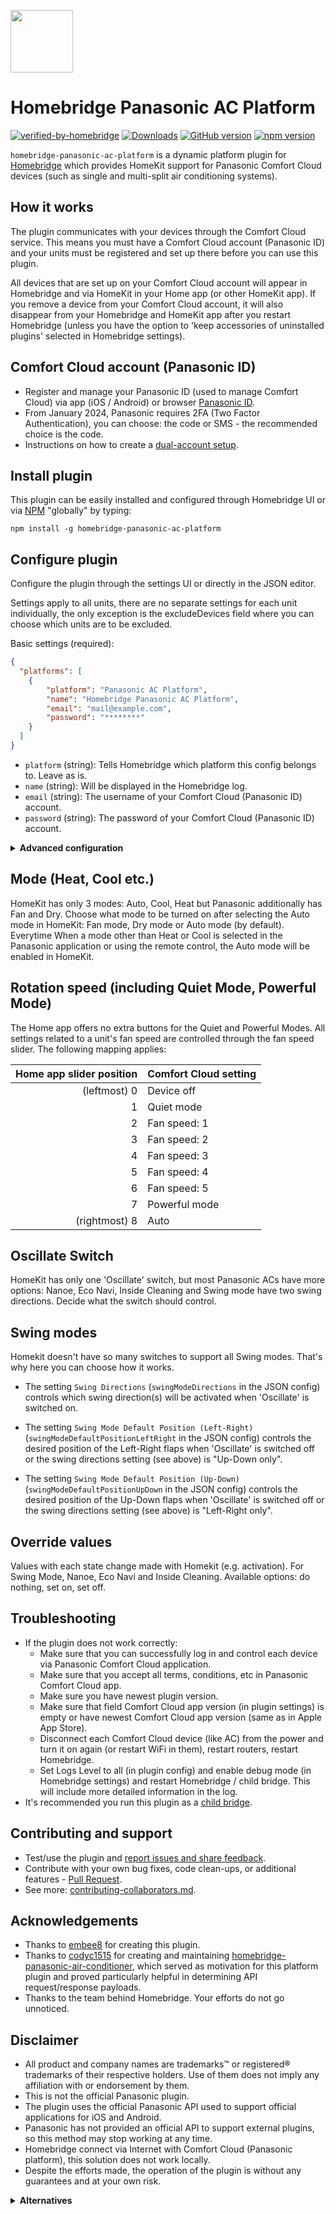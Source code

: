 <img src="https://raw.githubusercontent.com/homebridge/verified/latest/icons/homebridge-panasonic-ac-platform.png" width="100px"></img>

# Homebridge Panasonic AC Platform

[![verified-by-homebridge](https://badgen.net/badge/homebridge/verified/purple)](https://github.com/homebridge/homebridge/wiki/Verified-Plugins)
[![Downloads](https://img.shields.io/npm/dt/homebridge-panasonic-ac-platform)](https://www.npmjs.com/package/homebridge-panasonic-ac-platform)
[![GitHub version](https://img.shields.io/github/package-json/v/homebridge-panasonic-ac-platform/homebridge-panasonic-ac-platform?label=GitHub)](https://github.com/homebridge-panasonic-ac-platform/homebridge-panasonic-ac-platform/releases)
[![npm version](https://img.shields.io/npm/v/homebridge-panasonic-ac-platform?color=%23cb3837&label=npm)](https://www.npmjs.com/package/homebridge-panasonic-ac-platform)

`homebridge-panasonic-ac-platform` is a dynamic platform plugin for [Homebridge](https://homebridge.io) which provides HomeKit support for Panasonic Comfort Cloud devices (such as single and multi-split air conditioning systems).

## How it works
The plugin communicates with your devices through the Comfort Cloud service. This means you must have a Comfort Cloud account (Panasonic ID) and your units must be registered and set up there before you can use this plugin.

All devices that are set up on your Comfort Cloud account will appear in Homebridge and via HomeKit in your Home app (or other HomeKit app). If you remove a device from your Comfort Cloud account, it will also disappear from your Homebridge and HomeKit app after you restart Homebridge (unless you have the option to 'keep accessories of uninstalled plugins' selected in Homebridge settings). 

## Comfort Cloud account (Panasonic ID)

- Register and manage your Panasonic ID (used to manage Comfort Cloud) via app (iOS / Android) or browser [Panasonic ID](https://csapl.pcpf.panasonic.com).
- From January 2024, Panasonic requires 2FA (Two Factor Authentication), you can choose: the code or SMS - the recommended choice is the code.
- Instructions on how to create a [dual-account setup](https://github.com/homebridge-panasonic-ac-platform/homebridge-panasonic-ac-platform/blob/master/docs/dual-account-setup.md).

## Install plugin

This plugin can be easily installed and configured through Homebridge UI or via [NPM](https://www.npmjs.com/package/homebridge-panasonic-ac-platform) "globally" by typing:

    npm install -g homebridge-panasonic-ac-platform

## Configure plugin
Configure the plugin through the settings UI or directly in the JSON editor. 

Settings apply to all units, there are no separate settings for each unit individually, the only exception is the excludeDevices field where you can choose which units are to be excluded.

Basic settings (required):

```json
{
  "platforms": [
    {
        "platform": "Panasonic AC Platform",
        "name": "Homebridge Panasonic AC Platform",
        "email": "mail@example.com",
        "password": "********"
    }
  ]
}
```

- `platform` (string): Tells Homebridge which platform this config belongs to. Leave as is.
- `name` (string): Will be displayed in the Homebridge log.
- `email` (string): The username of your Comfort Cloud (Panasonic ID) account.
- `password` (string): The password of your Comfort Cloud (Panasonic ID) account.

<details>
<summary><b>Advanced configuration</b></summary>

Example:

```json
{
  "platforms": [
    {
        "platform": "Panasonic AC Platform",
        "name": "Homebridge Panasonic AC Platform",
        "email": "mail@example.com",
        "password": "********",
        "key2fa": "GVZCKT2LLBLV2QBXMFAWFXKFKU5EWL2H",
        "autoMode": "auto",
        "oscilateSwitch": "swing",
        "startSwing": false,
        "startNanoe": false,
        "startEcoNavi": false,
        "startInsideCleaning": false,
        "refreshInterval": 60,
        "excludeDevices": "",
        "exposeOutdoorUnit": true,
        "minHeatingTemperature": 16,    
        "appVersionOverride": "1.20.0",
        "suppressOutgoingUpdates": false, 
        "logsLevel": 0
    }
  ]
}
```

* `key2fa` (string): 
2FA key received from Panasonic (32 characters). Example: GVZCKT2LLBLV2QBXMFAWFXKFKU5EWL2H. Note: This field is currently not required to make this plugin work, but Panasonic already requires 2FA (code or SMS, recommended code) to log in to Comfort Cloud, so it may be required soon.

* `autoMode` (string):
Choose what mode to be turned on after selecting the Auto mode in HomeKit: Fan mode, Dry mode or Auto mode (by default).

* `oscilateSwitch` (string):
Decide what the switch should control: Swing Mode, Nanoe, Eco Navi or Inside Cleaning.

* `startSwing` (string):
Swing value with each state change made with Homekit (e.g. activation): do nothing, set on, set off.

* `startNanoe` (string):
Nanoe value with each state change made with Homekit (e.g. activation): do nothing, set on, set off.

* `startEcoNavi` (string):
Eco Navi value with each state change made with Homekit (e.g. activation): do nothing, set on, set off.

* `startInsideCleaning` (string):
InsideCleaning value with each state change made with Homekit (e.g. activation): do nothing, set on, set off.

* `refreshInterval` (integer):
Note: More frequent refresh would result in too much daily number of requests to the Panasonic server, which could result in an account lock for 24 hours, or even a complete API lock.

* `excludeDevices` (string): 
By default this plugin will add all devices from Comfort Cloud. To exclude one or more, put comma separated names or serial numbers of devices, E.G.: 'CS-Z50VKEW+4962605183,Bedroom AC,CS-Z50VKEW+4962605184,My AC unit'. 

* `exposeOutdoorUnit` (boolean):
If `true`, the plugin will create a separate accessory for your outdoor unit which will display the (outdoor) temperature it measures. This can be used for monitoring and automation purposes.

* `minHeatingTemperature` (integer):
The default heating temperature range is 16-30°C. Some Panasonic ACs have an additional heating mode for the range of 8-15°C. If you own such a model, you can use this setting to adjust the minimum value. Leave it empty or undefined to use the default value.

* `suppressOutgoingUpdates` (boolean):
If `true`, changes in the Home app will not be sent to Comfort Cloud. Useful for testing your installation without constantly switching the state of your AC to minimise wear and tear.

* `appVersionOverride` (string):
The plugin will automatically use the last known working value when this setting is empty or undefined (default). This setting allows you to override the default value if needed. It should reflect the latest version on the App Store, although older clients might remain supported for some time.

* `logsLevel` (integer):
Logs level. 0 - only errors and important info, 1 - standard,2 - all (including debug).

</details>

## Mode (Heat, Cool etc.)

HomeKit has only 3 modes: Auto, Cool, Heat but Panasonic additionally has Fan and Dry. Choose what mode to be turned on after selecting the Auto mode in HomeKit: Fan mode, Dry mode or Auto mode (by default). Everytime When a mode other than Heat or Cool is selected in the Panasonic application or using the remote control, the Auto mode will be enabled in HomeKit.

## Rotation speed (including Quiet Mode, Powerful Mode)

The Home app offers no extra buttons for the Quiet and Powerful Modes. All settings related to a unit's fan speed are controlled through the fan speed slider. The following mapping applies:

| Home app slider position  | Comfort Cloud setting |
| ------------------------: | --------------------- |
| (leftmost) 0              | Device off            |
| 1                         | Quiet mode            |
| 2                         | Fan speed: 1          |
| 3                         | Fan speed: 2          |
| 4                         | Fan speed: 3          |
| 5                         | Fan speed: 4          |
| 6                         | Fan speed: 5          |
| 7                         | Powerful mode         |
| (rightmost) 8             | Auto                  |

## Oscillate Switch

HomeKit has only one 'Oscillate' switch, but most Panasonic ACs have more options: Nanoe, Eco Navi, Inside Cleaning and Swing mode have two swing directions. Decide what the switch should control.

## Swing modes

Homekit doesn't have so many switches to support all Swing modes. That's why here you can choose how it works.

* The setting `Swing Directions` (`swingModeDirections` in the JSON config) controls which swing direction(s) will be activated when 'Oscillate' is switched on.

* The setting `Swing Mode Default Position (Left-Right)` (`swingModeDefaultPositionLeftRight` in the JSON config) controls the desired position of the Left-Right flaps when 'Oscillate' is switched off or the swing directions setting (see above) is "Up-Down only".

* The setting `Swing Mode Default Position (Up-Down)` (`swingModeDefaultPositionUpDown` in the JSON config) controls the desired position of the Up-Down flaps when 'Oscillate' is switched off or the swing directions setting (see above) is "Left-Right only".

## Override values

Values with each state change made with Homekit (e.g. activation). For Swing Mode, Nanoe, Eco Navi and Inside Cleaning. Available options: do nothing, set on, set off.

## Troubleshooting

- If the plugin does not work correctly:
   - Make sure that you can successfully log in and control each device via Panasonic Comfort Cloud application.
   - Make  sure that you accept all terms, conditions, etc in Panasonic Comfort Cloud app.
   - Make sure you have newest plugin version.
   - Make sure that field Comfort Cloud app version (in plugin settings) is empty or have newest Comfort Cloud app version (same as in Apple App Store).
   - Disconnect each Comfort Cloud device (like AC) from the power and turn it on again (or restart WiFi in them), restart routers, restart Homebridge.
   - Set Logs Level to all (in plugin config) and enable debug mode (in Homebridge settings) and restart Homebridge / child bridge. This will include more detailed information in the log.
- It's recommended you run this plugin as a [child bridge](https://github.com/homebridge/homebridge/wiki/Child-Bridges).

## Contributing and support

- Test/use the plugin and [report issues and share feedback](https://github.com/homebridge-panasonic-ac-platform/homebridge-panasonic-ac-platform/issues).
- Contribute with your own bug fixes, code clean-ups, or additional features - [Pull Request](https://github.com/homebridge-panasonic-ac-platform/homebridge-panasonic-ac-platform/pulls).
- See more: [contributing-collaborators.md](https://github.com/homebridge-panasonic-ac-platform/homebridge-panasonic-ac-platform/blob/master/docs/contributing-collaborators.md). 

## Acknowledgements
- Thanks to [embee8](https://github.com/embee8) for creating this plugin.
- Thanks to [codyc1515](https://github.com/codyc1515) for creating and maintaining [homebridge-panasonic-air-conditioner](https://github.com/codyc1515/homebridge-panasonic-air-conditioner), which served as motivation for this platform plugin and proved particularly helpful in determining API request/response payloads.
- Thanks to the team behind Homebridge. Your efforts do not go unnoticed.

## Disclaimer
- All product and company names are trademarks™ or registered® trademarks of their respective holders. Use of them does not imply any affiliation with or endorsement by them.
- This is not the official Panasonic plugin.
- The plugin uses the official Panasonic API used to support official applications for iOS and Android.
- Panasonic has not provided an official API to support external plugins, so this method may stop working at any time.
- Homebridge connect via Internet with Comfort Cloud (Panasonic platform), this solution does not work locally.
- Despite the efforts made, the operation of the plugin is without any guarantees and at your own risk.

<details>
<summary><b>Alternatives</b></summary>

- Local access, but this requires reworking of the equipment, which will lose the warranty, so rather not recommended.
    
- Control by IR (imitates an IR remote control), but it only allows you to send commands (not possible to read the state). Examples:

  - Aqara Hub M2 or M3. This Hub will directly exposes IR to Homekit. You need to create scene in Aqara app for every IR command, for IR commands scenes are the only way to sync to HomeKit.

  - Broadlink RM4 Mini or Pro. They work as WiFi devices. You need to install Homebridge plugin ([homebridge-broadlink-rm](https://github.com/kiwi-cam/homebridge-broadlink-rm)) to work with this. For every command there will be separate accessory in HomeKit.
        
  - Any Zigbee IR blaster. You can easily add Zigbee support to Homebridge. Just connect the Conbee stick, enable the support in hb-config (Extra packages / deCONZ), install the appropriate plugin (E.G.: [homebridge-deconz](https://github.com/ebaauw/homebridge-deconz)) and add the selected IR blaster.

</details>

